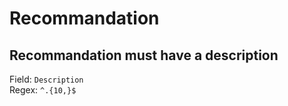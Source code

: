 # Recommandation
## Recommandation must have a description
Field: `Description`   
Regex: `^.{10,}$`    


